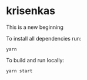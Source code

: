 # krisenkas

This is a new beginning

To install all dependencies run:

    yarn

To build and run locally:

    yarn start